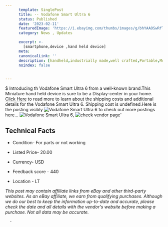 ```yaml
---
      template: SinglePost
      title: -- Vodafone Smart Ultra 6
      status: Published
      date: '2023-02-11'
      featuredImage: 'https://i.ebayimg.com/thumbs/images/g/bhYAAOSwRflhrQIA/s-l225.jpg'
      category: News , Updates

      excerpt: >-
        [smartphone,device ,hand held device]
      meta:
      canonicalLink: ''
      description: [handheld,industrially made,well crafted,Portable,Mobile,Compact,Convenient,Lightweight,Maneuverable,Man-portable,Miniature,Carriable,Hand-held,Light,Holdable,Transportable,Mobile device,Pocket-sized,On-the-go,Wireless,Cordless,Compact size,Convenient size, smartphone,device ,hand held device]
      noindex: false
      

---
```

$
      Introducing th Vodafone Smart Ultra 6 from a well-known brand.This Miniature hand held device is sure to be a Display-center in your home. [Click Here](https://www.ebay.com/itm/185200713680?hash=item2b1ed29fd0%3Ag%3AbhYAAOSwRflhrQIA&mkevt=1&mkcid=1&mkrid=711-53200-19255-0&campid=%253CePNCampaignId%253E&customid=%253CreferenceId%253E&toolid=10049) to read more to learn about the shipping costs and additional details for the Vodafone Smart Ultra 6. Shipping cost is undefined.Here is the posting visibly ![Vodafone Smart Ultra 6](https://i.ebayimg.com/thumbs/images/g/bhYAAOSwRflhrQIA/s-l225.jpg) to check out more postings here... ![Vodafone Smart Ultra 6](https://i.ebayimg.com/images/g/bhYAAOSwRflhrQIA/s-l1600.jpg), ![check vendor page](https://origin-galleryplus.ebayimg.com/ws/web/185200713680_2_0_1/225x225.jpg,https://origin-galleryplus.ebayimg.com/ws/web/185200713680_3_0_1/225x225.jpg,https://origin-galleryplus.ebayimg.com/ws/web/185200713680_4_0_1/225x225.jpg)'

      

 ## Technical Facts 



     
      

 - Condition- For parts or not working 


      

 - Listed Price- 20.00 


      

 - Currency- USD 


      

 - Feedback score - 440 


      

 - Location - LT 


      
      

 *_This post may contain affiliate links from eBay and other third-party websites. As an eBay affiliate, we earn from qualifying purchases. Although we do our best to keep the information up-to-date and accurate, please check the date and all details with the vendor's website before making a purchase. Not all data may be accurate._*




      -
